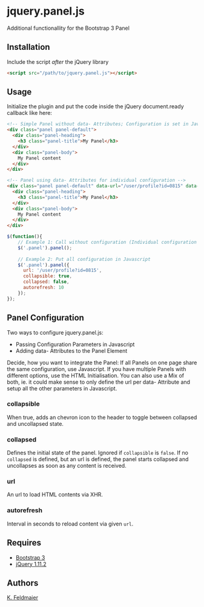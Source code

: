 # jquery.panel.js
Additional functionallity for the Bootstrap 3 Panel

## Installation

Include the script *after* the jQuery library

```html
<script src="/path/to/jquery.panel.js"></script>
```

## Usage

Initialize the plugin and put the code inside the jQuery document.ready callback like here:

```html
<!-- Simple Panel without data- Attributes; Configuration is set in Javascript -->
<div class="panel panel-default">
  <div class="panel-heading">
    <h3 class="panel-title">My Panel</h3>
  </div>
  <div class="panel-body">
    My Panel content
  </div>
</div>

<!-- Panel using data- Attributes for individual configuration -->
<div class="panel panel-default" data-url="/user/profile?id=0815" data-collapsible="true" data-collapsed="false" data-autorefresh="10">
  <div class="panel-heading">
    <h3 class="panel-title">My Panel</h3>
  </div>
  <div class="panel-body">
    My Panel content
  </div>
</div>
```

```javascript
$(function(){        
    // Example 1: Call without configuration (Individual configuration could be done in HTML via data- Attributes)
    $('.panel').panel();
    
    // Example 2: Put all configuration in Javascript
    $('.panel').panel({
      url: '/user/profile?id=0815',
      collapsible: true,
      collapsed: false,
      autorefresh: 10
    });
});
```

## Panel Configuration

Two ways to configure jquery.panel.js:
- Passing Configuration Parameters in Javascript
- Adding data- Attributes to the Panel Element

Decide, how you want to integrate the Panel: If all Panels on one page share the same configuration, use Javascript. If you have multiple Panels with different options, use the HTML Initialisation. You can also use a Mix of both, ie. it could make sense to only define the url per data- Attribute and setup all the other parameters in Javascript. 

### collapsible

When true, adds an chevron icon to the header to toggle between collapsed and uncollapsed state.

### collapsed

Defines the initial state of the panel. Ignored if <code>collapsible</code> is <code>false</code>. If no <code>collapsed</code> is defined, but an url is defined, the panel starts collapsed and uncollapses as soon as any content is received.

### url 

An url to load HTML contents via XHR.

### autorefresh

Interval in seconds to reload content via given <code>url</code>.

## Requires

- [Bootstrap 3](http://getbootstrap.com/)
- [jQuery 1.11.2](https://jquery.com/)

## Authors

[K. Feldmaier](https://github.com/eddieconnecti)

